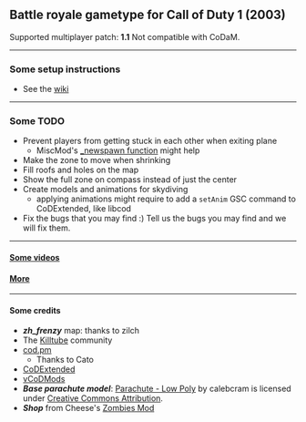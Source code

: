## Battle royale gametype for Call of Duty 1 (2003)
Supported multiplayer patch: **1.1**
Not compatible with CoDaM.
___
### Some setup instructions
- See the [wiki](https://github.com/coyoteclan/cod1-battleroyale/wiki)

___
### Some TODO
- Prevent players from getting stuck in each other when exiting plane
  - MiscMod's [_newspawn function](https://github.com/cato-a/CoDaM_MiscMod/blob/4db1d420b87b766eb9bffb352a7d9c13eaa0c851/___CoDaM_MiscMod/codam/_mm_mmm.gsc#L379) might help
- Make the zone to move when shrinking
- Fill roofs and holes on the map
- Show the full zone on compass instead of just the center
- Create models and animations for skydiving
  - applying animations might require to add a `setAnim` GSC command to CoDExtended, like libcod
- Fix the bugs that you may find :)
Tell us the bugs you may find and we will fix them.
___
#### [Some videos](https://www.youtube.com/playlist?list=PLTiI1XPSd-uVS_saGvqfgk7hgguxHc1Y0)
#### [More](https://coyote.rf.gd/battleroyale)
___
#### Some credits
- ***zh_frenzy*** map: thanks to zilch
- The [Killtube](https://www.killtube.org/) community
- [cod.pm](https://cod.pm/)
  - Thanks to Cato
- [CoDExtended](https://github.com/xtnded/codextended)
- [vCoDMods](https://www.vcodmods.com/)
- ***Base parachute model***: [Parachute - Low Poly](https://skfb.ly/ootAq) by calebcram is licensed under [Creative Commons Attribution](http://creativecommons.org/licenses/by/4.0/).
- ***Shop*** from Cheese's [Zombies Mod](https://github.com/thecheeseman/zombies_v5_r13)
